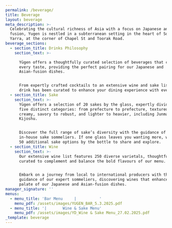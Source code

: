 ```yaml
---
permalink: /beverage/
title: Beverage
layout: beverage
meta_description: >-
  Celebrating the cultural richness of Asia with a focus on Japanese and Asian
  fusion, Yugen is nestled in a subterranean setting in the heart of South
  Yarra, at the corner of Chapel St and Toorak Road.
beverage_sections:
  - section_title: Drinks Philosophy
    section_text: >-

      Yūgen offers a thoughtfully curated selection of beverages that cater to
      every taste, providing the perfect pairing for our Japanese and
      Asian-fusion dishes. 


      From expertly crafted cocktails to an extensive wine and sake list. Each
      drink has been curated to enhance your dining experience with every sip.
  - section_title: Sake
    section_text: >-
      Yūgen offers a selection of 20 sakes by the glass, expertly divided into
      five distinct categories: from prefecture to prefecture, textured to
      creamy, savory to robust, and lighter to heavier, including Junmai to
      Kijoshu.


      Discover the full range of sake’s diversity with the guidance of our
      in-house sake sommeliers. If one glass leaves you wanting more, we offer
      50 additional sake options by the bottle to share and explore.
  - section_title: Wine
    section_text: >-
      Our extensive wine list features 250 diverse varietals, thoughtfully
      curated to complement and balance the bold flavours of our menu.


      Embark on a journey from local to international producers with the
      guidance of our expert sommeliers, discovering wines that enhance the rich
      palate of our Japanese and Asian-fusion dishes.
manager_signature: ''
menus:
  - menu_title: 'Bar Menu     |          '
    menu_pdf: /assets/images/YUGEN_BAR_5.3.2025.pdf
  - menu_title: '|       Wine & Sake Menu'
    menu_pdf: /assets/images/YD_Wine & Sake Menu_27.02.2025.pdf
_template: beverage
---
```


